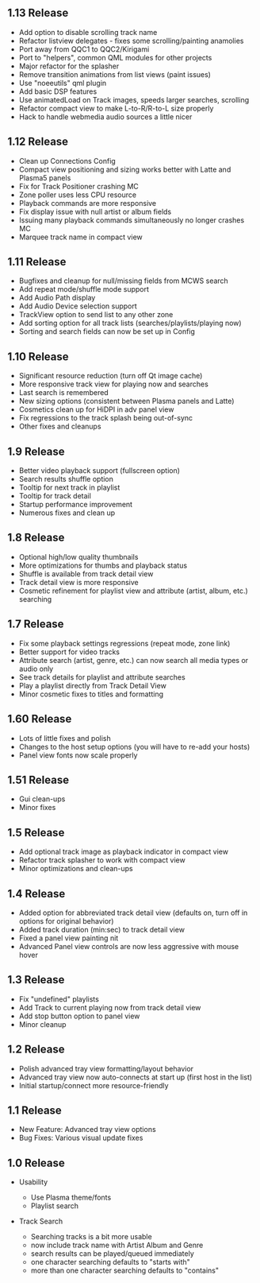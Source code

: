 1.13 Release
------------
* Add option to disable scrolling track name
* Refactor listview delegates - fixes some scrolling/painting anamolies
* Port away from QQC1 to QQC2/Kirigami
* Port to "helpers", common QML modules for other projects
* Major refactor for the splasher
* Remove transition animations from list views (paint issues)
* Use "noeeutils" qml plugin
* Add basic DSP features
* Use animatedLoad on Track images, speeds larger searches, scrolling
* Refactor compact view to make L-to-R/R-to-L size properly
* Hack to handle webmedia audio sources a little nicer

1.12 Release
------------
* Clean up Connections Config
* Compact view positioning and sizing works better with Latte and Plasma5 panels
* Fix for Track Positioner crashing MC
* Zone poller uses less CPU resource
* Playback commands are more responsive
* Fix display issue with null artist or album fields
* Issuing many playback commands simultaneously no longer crashes MC
* Marquee track name in compact view

1.11 Release
------------
* Bugfixes and cleanup for null/missing fields from MCWS search
* Add repeat mode/shuffle mode support
* Add Audio Path display
* Add Audio Device selection support
* TrackView option to send list to any other zone
* Add sorting option for all track lists (searches/playlists/playing now)
* Sorting and search fields can now be set up in Config

1.10 Release
------------
* Significant resource reduction (turn off Qt image cache)
* More responsive track view for playing now and searches
* Last search is remembered
* New sizing options (consistent between Plasma panels and Latte)
* Cosmetics clean up for HiDPI in adv panel view
* Fix regressions to the track splash being out-of-sync
* Other fixes and cleanups

1.9 Release
------------
* Better video playback support (fullscreen option)
* Search results shuffle option
* Tooltip for next track in playlist
* Tooltip for track detail
* Startup performance improvement
* Numerous fixes and clean up

1.8 Release
------------
* Optional high/low quality thumbnails
* More optimizations for thumbs and playback status
* Shuffle is available from track detail view
* Track detail view is more responsive
* Cosmetic refinement for playlist view and attribute (artist, album, etc.) searching

1.7 Release
------------
* Fix some playback settings regressions (repeat mode, zone link)
* Better support for video tracks
* Attribute search (artist, genre, etc.) can now search all media types or audio only
* See track details for playlist and attribute searches
* Play a playlist directly from Track Detail View
* Minor cosmetic fixes to titles and formatting

1.60 Release
------------
* Lots of little fixes and polish
* Changes to the host setup options (you will have to re-add your hosts)
* Panel view fonts now scale properly

1.51 Release
------------
* Gui clean-ups
* Minor fixes

1.5 Release
------------
* Add optional track image as playback indicator in compact view
* Refactor track splasher to work with compact view
* Minor optimizations and clean-ups

1.4 Release
------------
* Added option for abbreviated track detail view (defaults on, turn off in options for original behavior)
* Added track duration (min:sec) to track detail view
* Fixed a panel view painting nit
* Advanced Panel view controls are now less aggressive with mouse hover

1.3 Release
------------
* Fix "undefined" playlists
* Add Track to current playing now from track detail view
* Add stop button option to panel view
* Minor cleanup

1.2 Release
------------
* Polish advanced tray view formatting/layout behavior
* Advanced tray view now auto-connects at start up (first host in the list)
* Initial startup/connect more resource-friendly

1.1 Release
------------
* New Feature:  Advanced tray view options
* Bug Fixes:  Various visual update fixes

1.0 Release
------------
* Usability
  * Use Plasma theme/fonts
  * Playlist search

* Track Search
  * Searching tracks is a bit more usable
  * now include track name with Artist Album and Genre
  * search results can be played/queued immediately
  * one character searching defaults to "starts with"
  * more than one character searching defaults to "contains"
